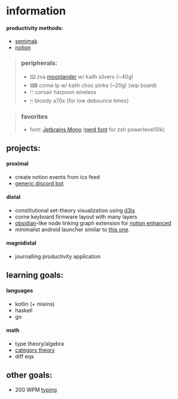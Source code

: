 # information

#### productivity methods:

- [semimak](https://github.com/semilin/semimak)
- [notion](https://notion.so)

> ### peripherals:
> - ⌨️ zsa [moonlander](https://configure.zsa.io/embed/moonlander/layouts/RWWdl/latest/0) w/ kailh silvers (~40g)
> - ⌨ corne lp w/ kalih choc pinks (~20g) (wip board)
> - 🖱️ corsair harpoon wireless
> - 🖱 bloody a70x (for low debounce times)

> ### favorites
> - font: [Jetbrains Mono](https://www.jetbrains.com/lp/mono/) ([nerd font](https://github.com/ryanoasis/nerd-fonts/releases/) for zsh powerlevel10k)

## projects:

#### proximal

- create notion events from ics feed
- [generic discord bot](https://github.com/Irr0n/DreamgroveBot)

#### distal

- constitutional set-theory visualization using [d3js](https://d3js.org/)
- corne keyboard firmware layout with many layers
- [obsidian](https://obsidian.md/)-like node linking graph extension for [notion enhanced](https://notion-enhancer.github.io/)
- minimalist android launcher similar to [this one](https://play.google.com/store/apps/details?id=com.indistractablelauncher.android&hl=en_US&gl=US).

#### magnidistal

- journalling productivity application


## learning goals:

#### languages

- kotlin (+ mixins)
- haskell
- go

#### math

- type theory/algebra
- [category theory](https://youtu.be/I8LbkfSSR58)
- diff eqs

## other goals:

- 200 WPM [typing](https://monkeytype.com/profile/Iron)
